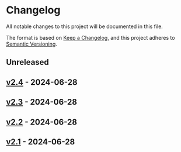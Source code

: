 # Changelog

All notable changes to this project will be documented in this file.

The format is based on [Keep a Changelog](https://keepachangelog.com/en/1.0.0/),
and this project adheres to [Semantic Versioning](https://semver.org/spec/v2.0.0.html).

## Unreleased

## [v2.4](https://github.com/HappyCoffeeDev/ServerComponentAnalytics/releases/tag/v2.4) - 2024-06-28

## [v2.3](https://github.com/HappyCoffeeDev/ServerComponentAnalytics/releases/tag/v2.3) - 2024-06-28

## [v2.2](https://github.com/HappyCoffeeDev/ServerComponentAnalytics/releases/tag/v2.2) - 2024-06-28

## [v2.1](https://github.com/HappyCoffeeDev/ServerComponentAnalytics/releases/tag/v2.1) - 2024-06-28
